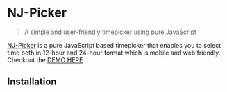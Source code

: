 # NJ-Picker
> A simple and user-friendly timepicker using pure JavaScript

[NJ-Picker](http://nj-coder.com/) is a pure JavaScript based timepicker that enables you to select time both in 12-hour and 24-hour format which is mobile and web friendly. Checkout the [DEMO HERE](http://nj-coder.com/)

## Installation
